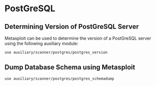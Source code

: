 # PostGreSQL

## Determining Version of PostGreSQL Server

Metasploit can be used to determine the version of a PostGreSQL server using the following auxiliary module:

`use auxiliary/scanner/postgres/postgres_version`

## Dump Database Schema using Metasploit

`use auxiliary/scanner/postgres/postgres_schemadump`
